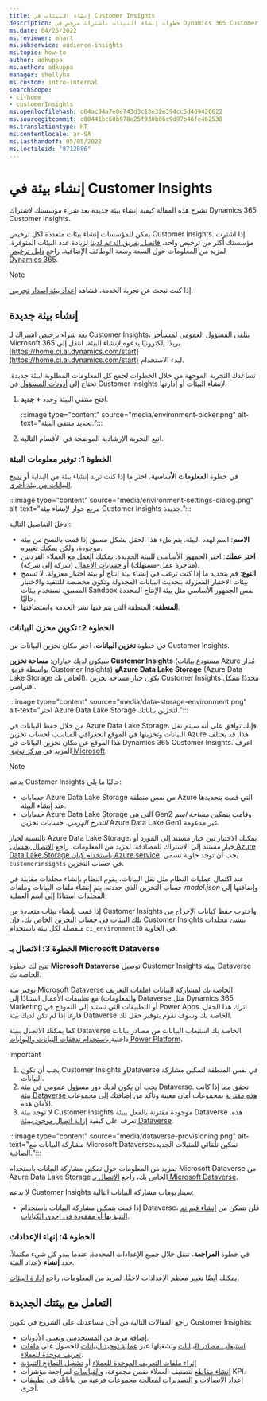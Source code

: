 ```yaml
---
title: إنشاء البيئات في Customer Insights
description: خطوات إنشاء البيئات باشتراك مرخص في Dynamics 365 Customer Insights.
ms.date: 04/25/2022
ms.reviewer: mhart
ms.subservice: audience-insights
ms.topic: how-to
author: adkuppa
ms.author: adkuppa
manager: shellyha
ms.custom: intro-internal
searchScope:
- ci-home
- customerInsights
ms.openlocfilehash: c64ac94a7e0e743d3c13e32e394cc5d409420622
ms.sourcegitcommit: c00441bc60b978e25f930b06c9d97b46fe462538
ms.translationtype: HT
ms.contentlocale: ar-SA
ms.lasthandoff: 05/05/2022
ms.locfileid: "8712886"
---
```

# <a name="create-an-environment-in-customer-insights"></a>إنشاء بيئة في Customer Insights

تشرح هذه المقالة كيفية إنشاء بيئة جديدة بعد شراء مؤسستك لاشتراك Dynamics 365 Customer Insights. 

يمكن للمؤسسات إنشاء بيئات متعددة لكل ترخيص Customer Insights. إذا اشترت مؤسستك أكثر من ترخيص واحد، [فاتصل بفريق الدعم لدينا](https://go.microsoft.com/fwlink/?linkid=2079641) لزيادة عدد البيئات المتوفرة. لمزيد من المعلومات حول السعة وسعة الوظائف الإضافية، راجع [دليل ترخيص Dynamics 365](https://go.microsoft.com/fwlink/?LinkId=866544).

> [!NOTE]
> إذا كنت تبحث عن تجربة الخدمة، فشاهد [إعداد بيئة إصدار تجريبي](trial-signup.md).

## <a name="create-a-new-environment"></a>إنشاء بيئة جديدة

بعد شراء ترخيص اشتراك لـ Customer Insights، يتلقى المسؤول العمومي لمستأجر Microsoft 365 بريدًا إلكترونيًا يدعوه لإنشاء البيئة. انتقل إلى [https://home.ci.ai.dynamics.com/start](https://home.ci.ai.dynamics.com/start) لبدء الاستخدام. 

تساعدك التجربة الموجهة من خلال الخطوات لجمع كل المعلومات المطلوبة لبيئة جديدة. تحتاج إلى [أذونات المسؤول](permissions.md) في Customer Insights لإنشاء البيئات أو إدارتها.

1. افتح منتقي البيئة وحدد **+ جديد**.
  
   :::image type="content" source="media/environment-picker.png" alt-text="تحديد منتقي البيئة.":::

1. اتبع التجربة الإرشادية الموضحة في الأقسام التالية.

### <a name="step-1-provide-environment-information"></a>الخطوة 1: توفير معلومات البيئة

في خطوة **المعلومات الأساسية**، اختر ما إذا كنت تريد إنشاء بيئة من البداية أو [نسخ البيانات من بيئة أخرى](manage-environments.md#copy-the-environment-configuration).

   :::image type="content" source="media/environment-settings-dialog.png" alt-text="مربع حوار لإنشاء بيئة Customer Insights جديدة.":::

أدخل التفاصيل التالية:
   - **الاسم**: اسم لهذه البيئة. يتم ملء هذا الحقل بشكل مسبق إذا قمت بالنسخ من بيئة موجودة، ولكن يمكنك تغييره.
   - **اختر عملك**: اختر الجمهور الأساسي للبيئة الجديدة. يمكنك العمل مع العملاء الفرديين (متاجرة عمل-مستهلك) أو [حسابات الأعمال](work-with-business-accounts.md) (شركة إلى شركة).
   - **النوع**: قم بتحديد ما إذا كنت ترغب في إنشاء بيئة إنتاج أو بيئة اختبار معزولة. لا تسمح بيئات الاختبار المعزولة بتحديث البيانات المجدولة وتكون مخصصة للتنفيذ والاختبار المسبق. تستخدم بيئات Sandbox نفس الجمهور الأساسي مثل بيئة الإنتاج المحددة حاليًا.
   - **المنطقة**: المنطقة التي يتم فيها نشر الخدمة واستضافتها.

### <a name="step-2-configure-data-storage"></a>الخطوة 2: تكوين مخزن البيانات

في خطوة **تخزين البيانات**، اختر مكان تخزين البيانات من Customer Insights.

سيكون لديك خياران: **مساحة تخزين Customer Insights** ‏(مستودع بيانات Azure مُدار بواسطة فريق Customer Insights) **وAzure Data Lake Storage** (Azure Data Lake Storage الخاص بك). يكون خيار مساحة تخزين Customer Insights محددًا بشكل افتراضي.

:::image type="content" source="media/data-storage-environment.png" alt-text="اختر Azure Data Lake Storage لتخزين بياناتك.":::

من خلال حفظ البيانات في Azure Data Lake Storage، فإنك توافق على أنه سيتم نقل البيانات وتخزينها في الموقع الجغرافي المناسب لحساب تخزين Azure هذا. قد يختلف هذا الموقع عن مكان تخزين البيانات في Dynamics 365 Customer Insights. اعرف المزيد في [مركز توثيق Microsoft](https://www.microsoft.com/trust-center).

> [!NOTE]
> يدعم Customer Insights حاليًا ما يلي:  
> - حسابات Azure Data Lake Storage من نفس منطقة Azure التي قمت بتحديدها عند إنشاء البيئة.
> - حسابات Azure Data Lake Storage التي هي Gen2 وقامت بتمكين *مساحة اسم التدرج الهرمي*. حسابات تخزين Azure Data Lake Gen1 غير مدعومة.

بالنسبة لخيار Azure Data Lake Storage، يمكنك الاختيار بين خيار مستند إلى المورد أو خيار مستند إلى الاشتراك للمصادقة. لمزيد من المعلومات، راجع [الاتصال بحساب Azure Data Lake Storage باستخدام كيان Azure service](connect-service-principal.md). يجب أن توجد حاوية تسمى `customerinsights` في حساب التخزين.

عند اكتمال عمليات النظام مثل نقل البيانات، يقوم النظام بإنشاء مجلدات مقابلة في حساب التخزين الذي حددته. يتم إنشاء ملفات البيانات وملفات *model.json* وإضافتها إلى المجلدات استنادًا إلى اسم العملية.

إذا قمت بإنشاء بيئات متعددة من Customer Insights واخترت حفظ كيانات الإخراج من تلك البيئات في حساب التخزين الخاص بك، فإن Customer Insights ينشئ مجلدات منفصلة لكل بيئة باستخدام `ci_environmentID` في الحاوية.

### <a name="step-3-connect-to-microsoft-dataverse"></a>الخطوة 3: الاتصال بـ Microsoft Dataverse
   
تتيح لك خطوة **Microsoft Dataverse** توصيل Customer Insights ببيئة Dataverse الخاصة بك.

توفير بيئة Microsoft Dataverse الخاصة بك لمشاركة البيانات (ملفات التعريف والمعلومات) مع تطبيقات الأعمال استنادًا إلى Dataverse مثل Dynamics 365 Marketing أو التطبيقات التي تستند إلى النموذج في Power Apps. اترك هذا الحقل فارغا إذا لم تكن لديك بيئة Dataverse الخاصة بك وسوف نقوم بتوفير حقل لك.

كما يمكنك الاتصال ببيئة Dataverse الخاصة بك استيعاب البيانات من مصادر بيانات داخلية[ باستخدام تدفقات البيانات والبوابات Power Platform](data-sources.md#add-data-from-on-premises-data-sources).

> [!IMPORTANT]
> 1. يجب أن تكون Customer Insights وDataverse في نفس المنطقة لتمكين مشاركة البيانات.
> 1. يجب أن يكون لديك دور مسؤول عمومي في بيئة Dataverse. تحقق مما إذا كانت [بيئة Dataverse هذه مقترنة](/power-platform/admin/control-user-access#associate-a-security-group-with-a-dataverse-environment) بمجموعات أمان معينة وتأكد من إضافتك إلى مجموعات الأمان هذه.
> 1. لا توجد بيئة Customer Insights موجودة مقترنة بالفعل ببيئة Dataverse هذه. تعرف على كيفية [إزالة اتصال موجود ببيئة Dataverse](manage-environments.md#remove-an-existing-connection-to-a-dataverse-environment).

:::image type="content" source="media/dataverse-provisioning.png" alt-text="مشاركة البيانات مع Microsoft Dataverseتمكين تلقائي للمثيلات الجديدة الصافية.":::

لمزيد من المعلومات حول تمكين مشاركة البيانات باستخدام Microsoft Dataverse من Azure Data Lake Storage الخاص بك، راجع [الاتصال بـ Microsoft Dataverse](manage-environments.md#connect-to-microsoft-dataverse).

لا يدعم Customer Insights سيناريوهات مشاركة البيانات التالية:
- إذا قمت بتمكين مشاركة البيانات باستخدام Dataverse، فلن تتمكن من [إنشاء قيم تم التنبؤ بها أو مفقودة في إحدى الكيانات](predictions.md).

### <a name="step-4-finalize-the-settings"></a>الخطوة 4: إنهاء الإعدادات

في خطوة **المراجعة**، تنقل خلال جميع الإعدادات المحددة. عندما يبدو كل شيء مكتملاً، حدد **إنشاء** لإعداد البيئة. 

يمكنك أيضًا تغيير معظم الإعدادات لاحقًا. لمزيد من المعلومات، راجع [إدارة البيئات](manage-environments.md).

## <a name="work-with-your-new-environment"></a>التعامل مع بيئتك الجديدة

راجع المقالات التالية من أجل مساعدتك على الشروع في تكوين Customer Insights: 

- [إضافة مزيد من المستخدمين وتعيين الأذونات](permissions.md).
- [استيعاب مصادر البيانات](data-sources.md) وتشغيلها عبر [عملية توحيد البيانات](data-unification.md) للحصول على [ملفات تعريف موحدة للعملاء](customer-profiles.md).
- [إثراء ملفات التعريف الموحدة للعملاء](enrichment-hub.md) أو [تشغيل النماذج التنبؤية](predictions-overview.md)
- [إنشاء مقاطع](segments.md) لتصنيف العملاء ضمن مجموعة، [والقياسات](measures.md) لمراجعة مؤشرات KPI.
- [إعداد الاتصالات](connections.md) و [التصديرات](export-destinations.md) لمعالجة مجموعات فرعية من بياناتك في تطبيقات أخرى.
